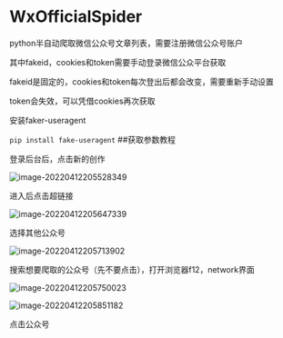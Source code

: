 # WxOfficialSpider
python半自动爬取微信公众号文章列表，需要注册微信公众号账户

其中fakeid，cookies和token需要手动登录微信公众平台获取

fakeid是固定的，cookies和token每次登出后都会改变，需要重新手动设置

token会失效，可以凭借cookies再次获取

安装faker-useragent

```pip install fake-useragent```
##获取参数教程

登录后台后，点击新的创作

![image-20220412205528349](https://tva1.sinaimg.cn/large/e6c9d24ely1h179p7o7eaj21l50u0adl.jpg)

进入后点击超链接

![image-20220412205647339](https://tva1.sinaimg.cn/large/e6c9d24ely1h179pcrulqj21jf0u0q4y.jpg)

选择其他公众号

![image-20220412205713902](https://tva1.sinaimg.cn/large/e6c9d24ely1h179pexmb7j20za0n6q4e.jpg)

搜索想要爬取的公众号（先不要点击），打开浏览器f12，network界面

![image-20220412205750023](https://tva1.sinaimg.cn/large/e6c9d24ely1h179pia8d5j20to0fyjsd.jpg)

![image-20220412205851182](https://tva1.sinaimg.cn/large/e6c9d24ely1h179pkjh31j20ns0s8761.jpg)

点击公众号
